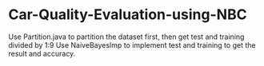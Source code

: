# Car-Quality-Evaluation-using-NBC
Use Partition.java to partition the dataset first, then get test and training divided by 1:9
Use NaiveBayesImp to implement test and training to get the result and accuracy.
